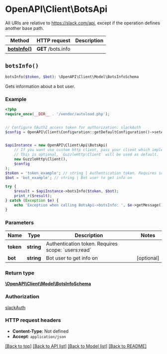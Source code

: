 # OpenAPI\Client\BotsApi

All URIs are relative to https://slack.com/api, except if the operation defines another base path.

| Method | HTTP request | Description |
| ------------- | ------------- | ------------- |
| [**botsInfo()**](BotsApi.md#botsInfo) | **GET** /bots.info |  |


## `botsInfo()`

```php
botsInfo($token, $bot): \OpenAPI\Client\Model\BotsInfoSchema
```



Gets information about a bot user.

### Example

```php
<?php
require_once(__DIR__ . '/vendor/autoload.php');


// Configure OAuth2 access token for authorization: slackAuth
$config = OpenAPI\Client\Configuration::getDefaultConfiguration()->setAccessToken('YOUR_ACCESS_TOKEN');


$apiInstance = new OpenAPI\Client\Api\BotsApi(
    // If you want use custom http client, pass your client which implements `GuzzleHttp\ClientInterface`.
    // This is optional, `GuzzleHttp\Client` will be used as default.
    new GuzzleHttp\Client(),
    $config
);
$token = 'token_example'; // string | Authentication token. Requires scope: `users:read`
$bot = 'bot_example'; // string | Bot user to get info on

try {
    $result = $apiInstance->botsInfo($token, $bot);
    print_r($result);
} catch (Exception $e) {
    echo 'Exception when calling BotsApi->botsInfo: ', $e->getMessage(), PHP_EOL;
}
```

### Parameters

| Name | Type | Description  | Notes |
| ------------- | ------------- | ------------- | ------------- |
| **token** | **string**| Authentication token. Requires scope: &#x60;users:read&#x60; | |
| **bot** | **string**| Bot user to get info on | [optional] |

### Return type

[**\OpenAPI\Client\Model\BotsInfoSchema**](../Model/BotsInfoSchema.md)

### Authorization

[slackAuth](../../README.md#slackAuth)

### HTTP request headers

- **Content-Type**: Not defined
- **Accept**: `application/json`

[[Back to top]](#) [[Back to API list]](../../README.md#endpoints)
[[Back to Model list]](../../README.md#models)
[[Back to README]](../../README.md)
